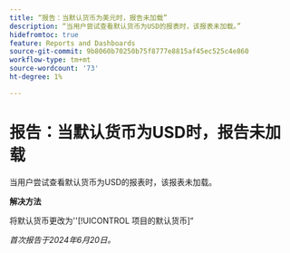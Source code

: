 ```yaml
---
title: “报告：当默认货币为美元时，报告未加载”
description: “当用户尝试查看默认货币为USD的报表时，该报表未加载。”
hidefromtoc: true
feature: Reports and Dashboards
source-git-commit: 9b8060b70250b75f8777e8815af45ec525c4e860
workflow-type: tm+mt
source-wordcount: '73'
ht-degree: 1%

---
```



# 报告：当默认货币为USD时，报告未加载

当用户尝试查看默认货币为USD的报表时，该报表未加载。

**解决方法**

将默认货币更改为&#39;&#39;[!UICONTROL 项目的默认货币]“

_首次报告于2024年6月20日。_
